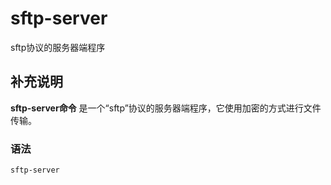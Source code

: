 sftp-server
===

sftp协议的服务器端程序

## 补充说明

**sftp-server命令** 是一个“sftp”协议的服务器端程序，它使用加密的方式进行文件传输。

###  语法

```
sftp-server
```


<!-- Linux命令行搜索引擎：https://jaywcjlove.github.io/linux-command/ -->